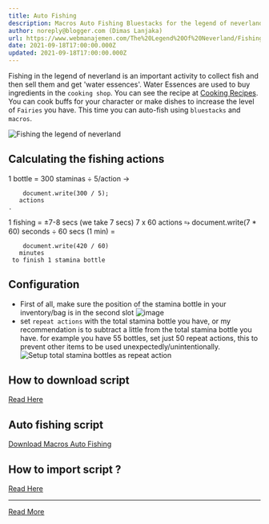 ```yaml
---
title: Auto Fishing
description: Macros Auto Fishing Bluestacks for the legend of neverland download
author: noreply@blogger.com (Dimas Lanjaka)
url: https://www.webmanajemen.com/The%20Legend%20Of%20Neverland/Fishing.html
date: 2021-09-18T17:00:00.000Z
updated: 2021-09-18T17:00:00.000Z
---
```


Fishing in the legend of neverland is an important activity to collect fish and then sell them and get 'water essences'. Water Essences are used to buy ingredients in the `cooking shop`. You can see the recipe at [Cooking Recipes](/The%20Legend%20Of%20Neverland/Recipes.html).
You can cook buffs for your character or make dishes to increase the level of `Fairies` you have.
This time you can auto-fish using `bluestacks` and `macros`.

  ![Fishing the legend of neverland](https://user-images.githubusercontent.com/12471057/133905459-d00d586f-0b2e-4a43-abb9-cb726940bf3d.png)

  ## Calculating the fishing actions

  
1 bottle = 300 staminas ÷ 5/action → 
      
        document.write(300 / 5);
       actions
    .
1 fishing = ±7-8 secs (we take 7 secs)
7 x 60 actions ⥱ 
        document.write(7 * 60)
       seconds ÷ 60 secs (1 min) = 
      
        document.write(420 / 60)
       minutes
     to finish 1 stamina bottle


  ## Configuration
  - First of all, make sure the position of the stamina bottle in your inventory/bag is in the second slot
    ![image](https://user-images.githubusercontent.com/12471057/133907462-bf07b4c7-10f2-46ce-ba61-076af0357232.png)
  - set `repeat actions` with the total stamina bottle you have, or my recommendation is to subtract a little from the total stamina bottle you have. for example you have 55 bottles, set just 50 repeat actions, this to prevent other items to be used unexpectedly/unintentionally.
    ![Setup total stamina bottles as repeat action](https://user-images.githubusercontent.com/12471057/133907408-c3505025-1e78-4353-bdc0-1c6e7672d742.png)

  ## How to download script
  [Read Here](/The%20Legend%20Of%20Neverland/Macros.html)

  ## Auto fishing script
  [Download Macros Auto Fishing](/The%20Legend%20Of%20Neverland/Macros/Auto%20Fishing%20%26%20Stamina.json)

  ## How to import script ?
  [Read Here](/The%20Legend%20Of%20Neverland/Macros.html)<hr/> <a href="https://www.webmanajemen.com/The%20Legend%20Of%20Neverland/Fishing.html" rel="follow" class="button" id="read-more">Read More</a>